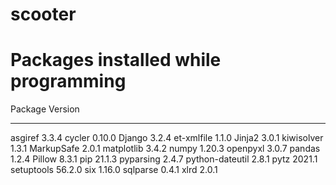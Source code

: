 # scooter



# Packages installed while programming
Package                Version
---------------------- -------
asgiref              3.3.4
cycler               0.10.0
Django               3.2.4
et-xmlfile           1.1.0
Jinja2               3.0.1
kiwisolver           1.3.1
MarkupSafe           2.0.1
matplotlib           3.4.2
numpy                1.20.3
openpyxl             3.0.7
pandas               1.2.4
Pillow               8.3.1
pip                  21.1.3
pyparsing            2.4.7
python-dateutil      2.8.1
pytz                 2021.1
setuptools           56.2.0
six                  1.16.0
sqlparse             0.4.1
xlrd                 2.0.1
